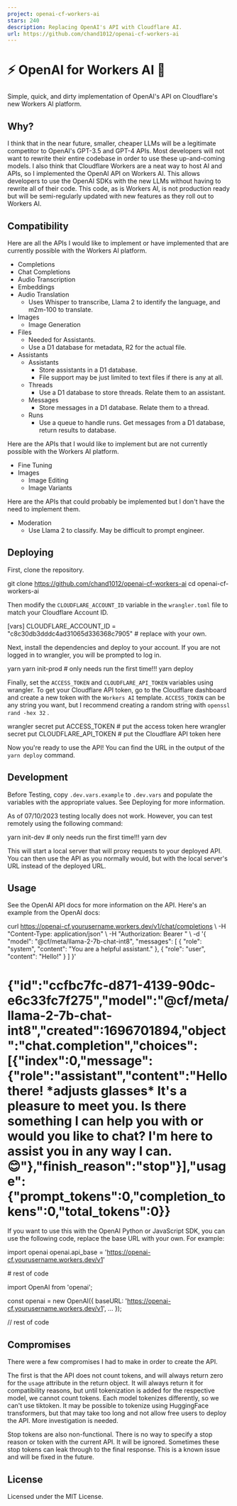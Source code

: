 ```yaml
---
project: openai-cf-workers-ai
stars: 240
description: Replacing OpenAI's API with Cloudflare AI.
url: https://github.com/chand1012/openai-cf-workers-ai
---
```


⚡️ OpenAI for Workers AI 🧠
===========================

### 

Simple, quick, and dirty implementation of OpenAI's API on Cloudflare's new Workers AI platform.

Why?
----

I think that in the near future, smaller, cheaper LLMs will be a legitimate competitor to OpenAI's GPT-3.5 and GPT-4 APIs. Most developers will not want to rewrite their entire codebase in order to use these up-and-coming models. I also think that Cloudflare Workers are a neat way to host AI and APIs, so I implemented the OpenAI API on Workers AI. This allows developers to use the OpenAI SDKs with the new LLMs without having to rewrite all of their code. This code, as is Workers AI, is not production ready but will be semi-regularly updated with new features as they roll out to Workers AI.

Compatibility
-------------

Here are all the APIs I would like to implement or have implemented that are currently possible with the Workers AI platform.

-   Completions
-   Chat Completions
-   Audio Transcription
-   Embeddings
-   Audio Translation
    -   Uses Whisper to transcribe, Llama 2 to identify the language, and m2m-100 to translate.
-   Images
    -   Image Generation
-   Files
    -   Needed for Assistants.
    -   Use a D1 database for metadata, R2 for the actual file.
-   Assistants
    -   Assistants
        -   Store assistants in a D1 database.
        -   File support may be just limited to text files if there is any at all.
    -   Threads
        -   Use a D1 database to store threads. Relate them to an assistant.
    -   Messages
        -   Store messages in a D1 database. Relate them to a thread.
    -   Runs
        -   Use a queue to handle runs. Get messages from a D1 database, return results to database.

Here are the APIs that I would like to implement but are not currently possible with the Workers AI platform.

-   Fine Tuning
-   Images
    -   Image Editing
    -   Image Variants

Here are the APIs that could probably be implemented but I don't have the need to implement them.

-   Moderation
    -   Use Llama 2 to classify. May be difficult to prompt engineer.

Deploying
---------

First, clone the repository.

git clone https://github.com/chand1012/openai-cf-workers-ai
cd openai-cf-workers-ai

Then modify the `CLOUDFLARE_ACCOUNT_ID` variable in the `wrangler.toml` file to match your Cloudflare Account ID.

\[vars\]
CLOUDFLARE\_ACCOUNT\_ID = "c8c30db3dddc4ad31065d336368c7905" # replace with your own.

Next, install the dependencies and deploy to your account. If you are not logged in to wrangler, you will be prompted to log in.

yarn
yarn init-prod # only needs run the first time!!!
yarn deploy

Finally, set the `ACCESS_TOKEN` and `CLOUDFLARE_API_TOKEN` variables using wrangler. To get your Cloudflare API token, go to the Cloudflare dashboard and create a new token with the `Workers AI` template. `ACCESS_TOKEN` can be any string you want, but I recommend creating a random string with `openssl rand -hex 32` .

wrangler secret put ACCESS\_TOKEN # put the access token here
wrangler secret put CLOUDFLARE\_API\_TOKEN # put the Cloudflare API token here

Now you're ready to use the API! You can find the URL in the output of the `yarn deploy` command.

Development
-----------

Before Testing, copy `.dev.vars.example` to `.dev.vars` and populate the variables with the appropriate values. See Deploying for more information.

As of 07/10/2023 testing locally does not work. However, you can test remotely using the following command:

yarn init-dev # only needs run the first time!!!
yarn dev

This will start a local server that will proxy requests to your deployed API. You can then use the API as you normally would, but with the local server's URL instead of the deployed URL.

Usage
-----

See the OpenAI API docs for more information on the API. Here's an example from the OpenAI docs:

curl https://openai-cf.yourusername.workers.dev/v1/chat/completions \\
  -H "Content-Type: application/json" \\
  -H "Authorization: Bearer <Any string value you set.>" \\
  -d '{
    "model": "@cf/meta/llama-2-7b-chat-int8",
    "messages": \[
      {
        "role": "system",
        "content": "You are a helpful assistant."
      },
      {
        "role": "user",
        "content": "Hello!"
      }
    \]
  }'
# {"id":"ccfbc7fc-d871-4139-90dc-e6c33fc7f275","model":"@cf/meta/llama-2-7b-chat-int8","created":1696701894,"object":"chat.completion","choices":\[{"index":0,"message":{"role":"assistant","content":"Hello there! \*adjusts glasses\* It's a pleasure to meet you. Is there something I can help you with or would you like to chat? I'm here to assist you in any way I can. 😊"},"finish\_reason":"stop"}\],"usage":{"prompt\_tokens":0,"completion\_tokens":0,"total\_tokens":0}}

If you want to use this with the OpenAI Python or JavaScript SDK, you can use the following code, replace the base URL with your own. For example:

import openai
openai.api\_base \= 'https://openai-cf.yourusername.workers.dev/v1'

\# rest of code

import OpenAI from 'openai';

const openai \= new OpenAI({
    baseURL: 'https://openai-cf.yourusername.workers.dev/v1',
    ...
});

// rest of code

Compromises
-----------

There were a few compromises I had to make in order to create the API.

The first is that the API does not count tokens, and will always return zero for the `usage` attribute in the return object. It will always return it for compatibility reasons, but until tokenization is added for the respective model, we cannot count tokens. Each model tokenizes differently, so we can't use tiktoken. It may be possible to tokenize using HuggingFace transformers, but that may take too long and not allow free users to deploy the API. More investigation is needed.

Stop tokens are also non-functional. There is no way to specify a stop reason or token with the current API. It will be ignored. Sometimes these stop tokens can leak through to the final response. This is a known issue and will be fixed in the future.

License
-------

Licensed under the MIT License.
